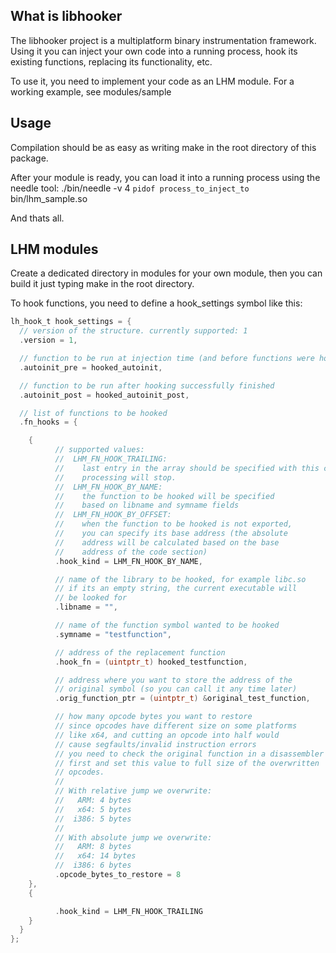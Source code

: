 What is libhooker
-----------------
The libhooker project is a multiplatform binary instrumentation framework.
Using it you can inject your own code into a running process, hook its
existing functions, replacing its functionality, etc.

To use it, you need to implement your code as an LHM module.
For a working example, see modules/sample

Usage
-----
Compilation should be as easy as writing make in the root directory of
this package.

After your module is ready, you can load it into a running process using
the needle tool:
./bin/needle -v 4 `pidof process_to_inject_to` bin/lhm_sample.so

And thats all.

LHM modules
-----------
Create a dedicated directory in modules for your own module, then you
can build it just typing make in the root directory.

To hook functions, you need to define a hook_settings symbol like this:

```c
lh_hook_t hook_settings = {
  // version of the structure. currently supported: 1
  .version = 1, 

  // function to be run at injection time (and before functions were hooked)
  .autoinit_pre = hooked_autoinit, 

  // function to be run after hooking successfully finished
  .autoinit_post = hooked_autoinit_post,

  // list of functions to be hooked
  .fn_hooks = {

    {
          // supported values:
          //  LHM_FN_HOOK_TRAILING:
          //    last entry in the array should be specified with this constant
          //    processing will stop.
          //  LHM_FN_HOOK_BY_NAME:
          //    the function to be hooked will be specified
          //    based on libname and symname fields
          //  LHM_FN_HOOK_BY_OFFSET: 
          //    when the function to be hooked is not exported,
          //    you can specify its base address (the absolute
          //    address will be calculated based on the base
          //    address of the code section)
          .hook_kind = LHM_FN_HOOK_BY_NAME,

          // name of the library to be hooked, for example libc.so
          // if its an empty string, the current executable will
          // be looked for
          .libname = "",

          // name of the function symbol wanted to be hooked
          .symname = "testfunction",

          // address of the replacement function
          .hook_fn = (uintptr_t) hooked_testfunction,

          // address where you want to store the address of the
          // original symbol (so you can call it any time later)
          .orig_function_ptr = (uintptr_t) &original_test_function,

          // how many opcode bytes you want to restore
          // since opcodes have different size on some platforms 
          // like x64, and cutting an opcode into half would
          // cause segfaults/invalid instruction errors
          // you need to check the original function in a disassembler
          // first and set this value to full size of the overwritten
          // opcodes.
          //
          // With relative jump we overwrite:
          //   ARM: 4 bytes
          //   x64: 5 bytes
          //  i386: 5 bytes
          //
          // With absolute jump we overwrite:
          //   ARM: 8 bytes
          //   x64: 14 bytes
          //  i386: 6 bytes
          .opcode_bytes_to_restore = 8
    },
    {

          .hook_kind = LHM_FN_HOOK_TRAILING
    }
  }
};
```
